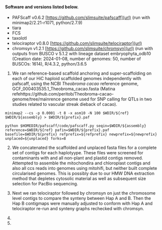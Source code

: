 #### Software and versions listed below.

- PAFScaff v0.6.2 [https://github.com/slimsuite/pafscaff](url) (run with minimap2/2.21-r1071, python/2.7.9)
- tiara
- FCS
- taxolotl
- telociraptor v0.8.0 [https://github.com/slimsuite/telociraptor](url)
- chromsyn v1.2.1 [https://github.com/slimsuite/chromsyn](url) (run with outputs from BUSCO v 5.1.2 with lineage dataset embryophyta_odb10 (Creation date: 2024-01-08, number of genomes: 50, number of BUSCOs: 1614), R/4.3.2, python/3.6.5

1. We ran reference-based scaffold anchoring and super-scaffolding on each of our HiC haploid scaffolded genomes independently with pafscaff, using the NCBI _Theobroma cacao_ reference genome, GCF_000403535.1_Theobroma_cacao.fasta (Matina refehttps://github.com/peritob/Theobroma-cacao-genome/tree/mainrence genome used for SNP calling for QTLs in two studies related to vascular streak dieback of cacao).

`
minimap2 --cs -p 0.0001 -t 8 -x asm10 -N 100 $WDIR/${ref}  $WDIR/${assembly} > $WDIR/${prefix}.paf
`

`
python $HOMEDIR/pafscaff/code/pafscaff.py seqin=$WDIR/${assembly} reference=$WDIR/${ref} pafin=$WDIR/${prefix}.paf basefile=$WDIR/${prefix} refprefix=${refprefix} newprefix=${newprefix} unplaced=${unplaced} forks=8
`

2. We concatenated the scaffolded and unplaced fasta files for a complete set of contigs for each haplotyype. These files were screened for contaminants with and all non-plant and plastid contigs removed. Attempted to assemble the mitochondira and chloroplast contigs and also all ccs reads into genomes using mitohifi, but neither built complete circularised genomes. This is possibly due to our HMW DNA extraction method that depletes cytosolic material as well as subsequent size selection for PacBio sequencing.

3. Next we ran telociraptor followed by chromsyn on just the chromosome level contigs to compare the synteny between Hap A and B. Then the Hap B contigmaps were manually adjusted to conform with Hap A and telociraptor re-run and synteny graphs rechecked with chromsyn.


4. 
5. 
